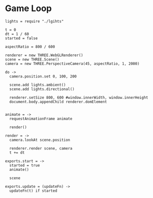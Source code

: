 Game Loop
=========

    lights = require "./lgihts"

    t = 0
    dt = 1 / 60
    started = false

    aspectRatio = 800 / 600

    renderer = new THREE.WebGLRenderer()
    scene = new THREE.Scene()
    camera = new THREE.PerspectiveCamera(45, aspectRatio, 1, 2000)

    do ->
      camera.position.set 0, 100, 200
      
      scene.add lights.ambient()
      scene.add lights.directional()
      
      renderer.setSize 800, 600 #window.innerWidth, window.innerHeight
      document.body.appendChild renderer.domElement 
      

    animate = ->
      requestAnimationFrame animate

      render()

    render = ->
      camera.lookAt scene.position

      renderer.render scene, camera
      t += dt
      
    exports.start = ->
      started = true
      animate()
      
      scene
      
    exports.update = (updateFn) ->
      updateFn(t) if started